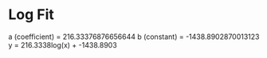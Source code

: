 
# Log Fit

a (coefficient) = 216.33376876656644
b (constant) = -1438.8902870013123
y = 216.3338log(x) + -1438.8903

